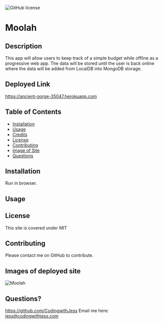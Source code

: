 ![GitHub license](https://img.shields.io/badge/license-MIT-purple.svg)

# Moolah

  ## Description 
This app will allow users to keep track of a simple budget while offline as a progressive web app. The data will be stored until the user is back online where the data will be added from LocalDB into MongoDB storage. 
  
  ## Deployed Link
  https://ancient-gorge-35047.herokuapp.com
 

  ## Table of Contents
  * [Installation](#installation)
  * [Usage](#usage)
  * [Credits](#credits)
  * [License](#license)
  * [Contributing](#contributing)
  * [Image of Site](#images)
  * [Questions](#questions) 
  
  ## Installation
  Run in browser.

  ## Usage 
 
  ## License
  This site is covered under MIT
  
  ## Contributing
  Please contact me on GitHub to contribute.

  ## Images of deployed site
![Moolah](public/img/?raw=true "Moolah")
  
  ## Questions?
  https://github.com/CodingwithJess
  Email me here: jess@codingwithjess.com
